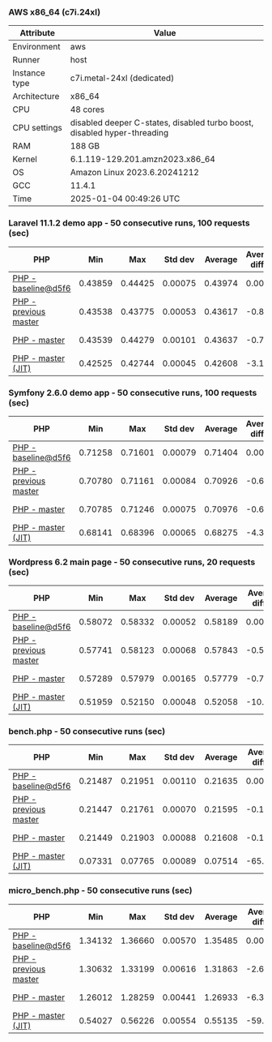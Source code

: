 ### AWS x86_64 (c7i.24xl)

|  Attribute    |     Value      |
|---------------|----------------|
| Environment   |aws|
| Runner        |host|
| Instance type |c7i.metal-24xl (dedicated)|
| Architecture  |x86_64
| CPU           |48 cores|
| CPU settings  |disabled deeper C-states, disabled turbo boost, disabled hyper-threading|
| RAM           |188 GB|
| Kernel        |6.1.119-129.201.amzn2023.x86_64|
| OS            |Amazon Linux 2023.6.20241212|
| GCC           |11.4.1|
| Time          |2025-01-04 00:49:26 UTC|

### Laravel 11.1.2 demo app - 50 consecutive runs, 100 requests (sec)

|     PHP     |     Min     |     Max     |    Std dev   |   Average  |  Average diff % |   Median   | Median diff % |     Memory    |
|-------------|-------------|-------------|--------------|------------|-----------------|------------|---------------|---------------|
|[PHP - baseline@d5f6](https://github.com/php/php-src/commit/d5f6e56610)|0.43859|0.44425|0.00075|0.43974|0.00%|0.43961|0.00%|41.82 MB|
|[PHP - previous master](https://github.com/php/php-src/commit/60252b7845)|0.43538|0.43775|0.00053|0.43617|-0.81%|0.43605|-0.81%|41.70 MB|
|[PHP - master](https://github.com/php/php-src/commit/209e0d6ad2)|0.43539|0.44279|0.00101|0.43637|-0.77%|0.43620|-0.78%|41.70 MB|
|[PHP - master (JIT)](https://github.com/php/php-src/commit/209e0d6ad2)|0.42525|0.42744|0.00045|0.42608|-3.11%|0.42604|-3.09%|50.75 MB|

### Symfony 2.6.0 demo app - 50 consecutive runs, 100 requests (sec)

|     PHP     |     Min     |     Max     |    Std dev   |   Average  |  Average diff % |   Median   | Median diff % |     Memory    |
|-------------|-------------|-------------|--------------|------------|-----------------|------------|---------------|---------------|
|[PHP - baseline@d5f6](https://github.com/php/php-src/commit/d5f6e56610)|0.71258|0.71601|0.00079|0.71404|0.00%|0.71384|0.00%|37.33 MB|
|[PHP - previous master](https://github.com/php/php-src/commit/60252b7845)|0.70780|0.71161|0.00084|0.70926|-0.67%|0.70908|-0.67%|37.39 MB|
|[PHP - master](https://github.com/php/php-src/commit/209e0d6ad2)|0.70785|0.71246|0.00075|0.70976|-0.60%|0.70970|-0.58%|37.39 MB|
|[PHP - master (JIT)](https://github.com/php/php-src/commit/209e0d6ad2)|0.68141|0.68396|0.00065|0.68275|-4.38%|0.68267|-4.37%|44.48 MB|

### Wordpress 6.2 main page - 50 consecutive runs, 20 requests (sec)

|     PHP     |     Min     |     Max     |    Std dev   |   Average  |  Average diff % |   Median   | Median diff % |     Memory    |
|-------------|-------------|-------------|--------------|------------|-----------------|------------|---------------|---------------|
|[PHP - baseline@d5f6](https://github.com/php/php-src/commit/d5f6e56610)|0.58072|0.58332|0.00052|0.58189|0.00%|0.58184|0.00%|42.95 MB|
|[PHP - previous master](https://github.com/php/php-src/commit/60252b7845)|0.57741|0.58123|0.00068|0.57843|-0.59%|0.57834|-0.60%|42.80 MB|
|[PHP - master](https://github.com/php/php-src/commit/209e0d6ad2)|0.57289|0.57979|0.00165|0.57779|-0.70%|0.57838|-0.60%|42.80 MB|
|[PHP - master (JIT)](https://github.com/php/php-src/commit/209e0d6ad2)|0.51959|0.52150|0.00048|0.52058|-10.54%|0.52058|-10.53%|61.91 MB|

### bench.php - 50 consecutive runs (sec)

|     PHP     |     Min     |     Max     |    Std dev   |   Average  |  Average diff % |   Median   | Median diff % |     Memory    |
|-------------|-------------|-------------|--------------|------------|-----------------|------------|---------------|---------------|
|[PHP - baseline@d5f6](https://github.com/php/php-src/commit/d5f6e56610)|0.21487|0.21951|0.00110|0.21635|0.00%|0.21607|0.00%|26.12 MB|
|[PHP - previous master](https://github.com/php/php-src/commit/60252b7845)|0.21447|0.21761|0.00070|0.21595|-0.18%|0.21596|-0.05%|26.06 MB|
|[PHP - master](https://github.com/php/php-src/commit/209e0d6ad2)|0.21449|0.21903|0.00088|0.21608|-0.12%|0.21603|-0.02%|26.06 MB|
|[PHP - master (JIT)](https://github.com/php/php-src/commit/209e0d6ad2)|0.07331|0.07765|0.00089|0.07514|-65.27%|0.07497|-65.30%|27.23 MB|

### micro_bench.php - 50 consecutive runs (sec)

|     PHP     |     Min     |     Max     |    Std dev   |   Average  |  Average diff % |   Median   | Median diff % |     Memory    |
|-------------|-------------|-------------|--------------|------------|-----------------|------------|---------------|---------------|
|[PHP - baseline@d5f6](https://github.com/php/php-src/commit/d5f6e56610)|1.34132|1.36660|0.00570|1.35485|0.00%|1.35627|0.00%|20.38 MB|
|[PHP - previous master](https://github.com/php/php-src/commit/60252b7845)|1.30632|1.33199|0.00616|1.31863|-2.67%|1.31839|-2.79%|20.32 MB|
|[PHP - master](https://github.com/php/php-src/commit/209e0d6ad2)|1.26012|1.28259|0.00441|1.26933|-6.31%|1.26911|-6.43%|20.32 MB|
|[PHP - master (JIT)](https://github.com/php/php-src/commit/209e0d6ad2)|0.54027|0.56226|0.00554|0.55135|-59.31%|0.55248|-59.26%|21.66 MB|
